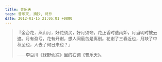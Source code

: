```yaml
---
title: 普乐天
tags: 普乐天, 摘抄, 诗抄
date: 2012-01-15 21:06:01 +0800
---
```


> 『金台花，燕山月，好花须买，好月须夸。花正香时遭雨妒，月当明时被云遮。月有盈亏，花有开谢，想人间最苦是离别。花谢了三春近也，月缺了中秋至也，人去了何日来也？』
>
> ——李百川《绿野仙踪》里的右调《普乐天》。

